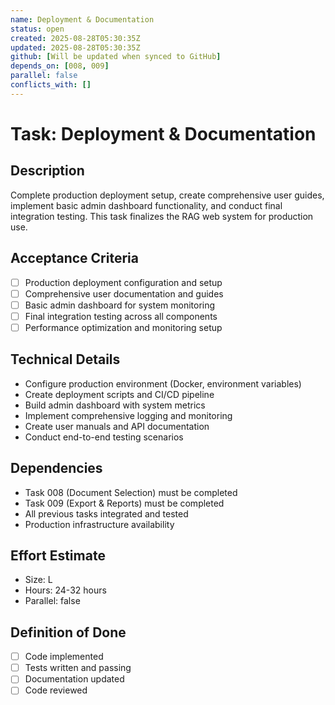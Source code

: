 ```yaml
---
name: Deployment & Documentation
status: open
created: 2025-08-28T05:30:35Z
updated: 2025-08-28T05:30:35Z
github: [Will be updated when synced to GitHub]
depends_on: [008, 009]
parallel: false
conflicts_with: []
---
```


# Task: Deployment & Documentation

## Description
Complete production deployment setup, create comprehensive user guides, implement basic admin dashboard functionality, and conduct final integration testing. This task finalizes the RAG web system for production use.

## Acceptance Criteria  
- [ ] Production deployment configuration and setup
- [ ] Comprehensive user documentation and guides
- [ ] Basic admin dashboard for system monitoring
- [ ] Final integration testing across all components
- [ ] Performance optimization and monitoring setup

## Technical Details
- Configure production environment (Docker, environment variables)
- Create deployment scripts and CI/CD pipeline
- Build admin dashboard with system metrics
- Implement comprehensive logging and monitoring
- Create user manuals and API documentation
- Conduct end-to-end testing scenarios

## Dependencies
- Task 008 (Document Selection) must be completed
- Task 009 (Export & Reports) must be completed
- All previous tasks integrated and tested
- Production infrastructure availability

## Effort Estimate
- Size: L
- Hours: 24-32 hours  
- Parallel: false

## Definition of Done
- [ ] Code implemented
- [ ] Tests written and passing
- [ ] Documentation updated
- [ ] Code reviewed
